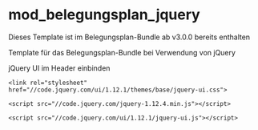 # mod_belegungsplan_jquery

Dieses Template ist im Belegungsplan-Bundle ab v3.0.0 bereits enthalten

Template für das Belegungsplan-Bundle bei Verwendung von jQuery

jQuery UI im Header einbinden

    <link rel="stylesheet" href="//code.jquery.com/ui/1.12.1/themes/base/jquery-ui.css">

    <script src="//code.jquery.com/jquery-1.12.4.min.js"></script>

    <script src="//code.jquery.com/ui/1.12.1/jquery-ui.js"></script>
